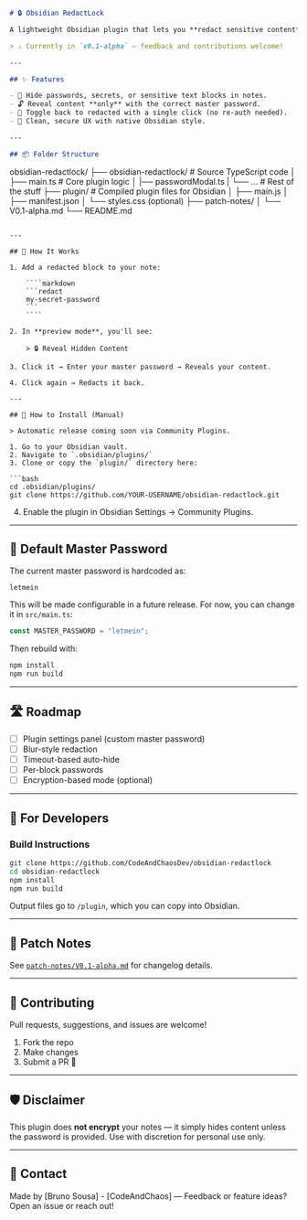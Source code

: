 ```markdown
# 🔒 Obsidian RedactLock

A lightweight Obsidian plugin that lets you **redact sensitive content** in your notes, requiring a **password to reveal** — and allows toggling visibility on demand.

> ⚠️ Currently in `v0.1-alpha` — feedback and contributions welcome!

---

## ✨ Features

- 🔐 Hide passwords, secrets, or sensitive text blocks in notes.
- 🔓 Reveal content **only** with the correct master password.
- 🔄 Toggle back to redacted with a single click (no re-auth needed).
- 💼 Clean, secure UX with native Obsidian style.

---

## 📦 Folder Structure

```

obsidian-redactlock/
├── obsidian-redactlock/           # Source TypeScript code
│   ├── main.ts    # Core plugin logic
│   |── passwordModal.ts
|   └── ... # Rest of the stuff
├── plugin/        # Compiled plugin files for Obsidian
│   ├── main.js
│   ├── manifest.json
│   └── styles.css (optional)
├── patch-notes/
│   └── V0.1-alpha.md
└── README.md

`````

---

## 🧪 How It Works

1. Add a redacted block to your note:

    ````markdown
    ```redact
    my-secret-password
    ```
    ````

2. In **preview mode**, you'll see:

    > 🔒 Reveal Hidden Content

3. Click it → Enter your master password → Reveals your content.

4. Click again → Redacts it back.

---

## 🔧 How to Install (Manual)

> Automatic release coming soon via Community Plugins.

1. Go to your Obsidian vault.
2. Navigate to `.obsidian/plugins/`
3. Clone or copy the `plugin/` directory here:

```bash
cd .obsidian/plugins/
git clone https://github.com/YOUR-USERNAME/obsidian-redactlock.git
`````

4. Enable the plugin in Obsidian Settings → Community Plugins.

---

## 🔐 Default Master Password

The current master password is hardcoded as:

```
letmein
```

This will be made configurable in a future release. For now, you can change it in `src/main.ts`:

```ts
const MASTER_PASSWORD = "letmein";
```

Then rebuild with:

```bash
npm install
npm run build
```

---

## 🛣 Roadmap

* [ ] Plugin settings panel (custom master password)
* [ ] Blur-style redaction
* [ ] Timeout-based auto-hide
* [ ] Per-block passwords
* [ ] Encryption-based mode (optional)

---

## 🧙 For Developers

### Build Instructions

```bash
git clone https://github.com/CodeAndChaosDev/obsidian-redactlock
cd obsidian-redactlock
npm install
npm run build
```

Output files go to `/plugin`, which you can copy into Obsidian.

---

## 📜 Patch Notes

See [`patch-notes/V0.1-alpha.md`](./Patch-Notes/V0.1-alpha.md) for changelog details.

---

## 🤝 Contributing

Pull requests, suggestions, and issues are welcome!

1. Fork the repo
2. Make changes
3. Submit a PR 🚀

---

## 🛡 Disclaimer

This plugin does **not encrypt** your notes — it simply hides content unless the password is provided. Use with discretion for personal use only.

---

## 📧 Contact

Made by \[Bruno Sousa] - [CodeAndChaos] — Feedback or feature ideas? Open an issue or reach out!
